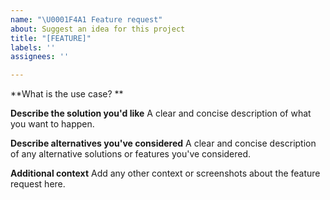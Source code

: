```yaml
---
name: "\U0001F4A1 Feature request"
about: Suggest an idea for this project
title: "[FEATURE]"
labels: ''
assignees: ''

---
```


**What is the use case? **

**Describe the solution you'd like**
A clear and concise description of what you want to happen.

**Describe alternatives you've considered**
A clear and concise description of any alternative solutions or features you've considered.

**Additional context**
Add any other context or screenshots about the feature request here.
